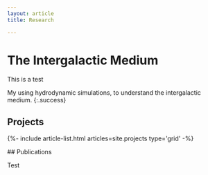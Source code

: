 ```yaml
---
layout: article
title: Research

---
```


# The Intergalactic Medium

This is a test

My using hydrodynamic simulations, to understand the intergalactic medium.
{:.success}


## Projects
<div class="layout--articles">

{%- include article-list.html articles=site.projects type='grid' -%}
</div>
## Publications

Test
